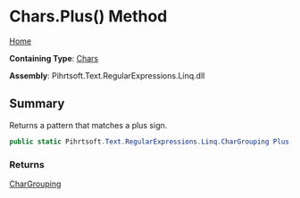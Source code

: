 # Chars\.Plus\(\) Method

[Home](../../../../../../README.md)

**Containing Type**: [Chars](../README.md)

**Assembly**: Pihrtsoft\.Text\.RegularExpressions\.Linq\.dll

## Summary

Returns a pattern that matches a plus sign\.

```csharp
public static Pihrtsoft.Text.RegularExpressions.Linq.CharGrouping Plus()
```

### Returns

[CharGrouping](../../CharGrouping/README.md)

